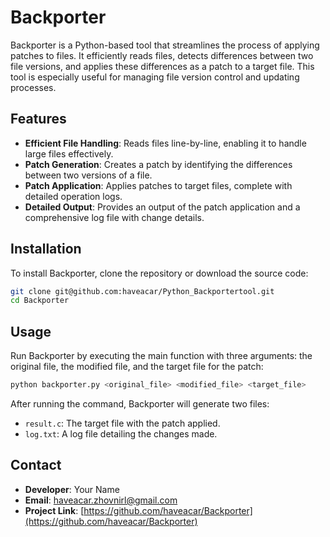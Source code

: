
# Backporter

Backporter is a Python-based tool that streamlines the process of applying patches to files. It efficiently reads files, detects differences between two file versions, and applies these differences as a patch to a target file. This tool is especially useful for managing file version control and updating processes.

## Features

- **Efficient File Handling**: Reads files line-by-line, enabling it to handle large files effectively.
- **Patch Generation**: Creates a patch by identifying the differences between two versions of a file.
- **Patch Application**: Applies patches to target files, complete with detailed operation logs.
- **Detailed Output**: Provides an output of the patch application and a comprehensive log file with change details.

## Installation

To install Backporter, clone the repository or download the source code:

```bash
git clone git@github.com:haveacar/Python_Backportertool.git
cd Backporter
```

## Usage

Run Backporter by executing the main function with three arguments: the original file, the modified file, and the target file for the patch:

```bash
python backporter.py <original_file> <modified_file> <target_file>
```

After running the command, Backporter will generate two files:

- `result.c`: The target file with the patch applied.
- `log.txt`: A log file detailing the changes made.

## Contact

- **Developer**: Your Name
- **Email**: haveacar.zhovnirl@gmail.com
- **Project Link**: [https://github.com/haveacar/Backporter](https://github.com/haveacar/Backporter)
